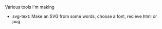 Various tools I'm making 

* svg-text: Make an SVG from some words, choose a font, recieve html or pug
